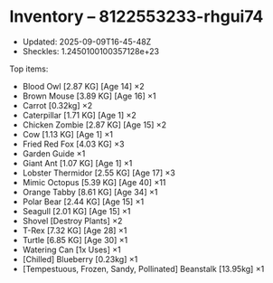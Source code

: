 # Inventory – 8122553233-rhgui74

- Updated: 2025-09-09T16-45-48Z
- Sheckles: 1.2450100100357128e+23

Top items:
- Blood Owl [2.87 KG] [Age 14] ×2
- Brown Mouse [3.89 KG] [Age 16] ×1
- Carrot [0.32kg] ×2
- Caterpillar [1.71 KG] [Age 1] ×2
- Chicken Zombie [2.87 KG] [Age 15] ×2
- Cow [1.13 KG] [Age 1] ×1
- Fried Red Fox [4.03 KG] ×3
- Garden Guide ×1
- Giant Ant [1.07 KG] [Age 1] ×1
- Lobster Thermidor [2.55 KG] [Age 17] ×3
- Mimic Octopus [5.39 KG] [Age 40] ×11
- Orange Tabby [8.61 KG] [Age 34] ×1
- Polar Bear [2.44 KG] [Age 15] ×1
- Seagull [2.01 KG] [Age 15] ×1
- Shovel [Destroy Plants] ×2
- T-Rex [7.32 KG] [Age 28] ×1
- Turtle [6.85 KG] [Age 30] ×1
- Watering Can [1x Uses] ×1
- [Chilled] Blueberry [0.23kg] ×1
- [Tempestuous, Frozen, Sandy, Pollinated] Beanstalk [13.95kg] ×1
